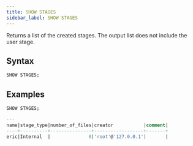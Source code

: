 ```yaml
---
title: SHOW STAGES
sidebar_label: SHOW STAGES
---
```


Returns a list of the created stages. The output list does not include the user stage.

## Syntax

```sql
SHOW STAGES;
```

## Examples

```sql
SHOW STAGES;

---
name|stage_type|number_of_files|creator           |comment|
----+----------+---------------+------------------+-------+
eric|Internal  |              0|'root'@'127.0.0.1'|       |
```